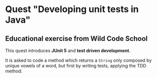 # Quest "Developing unit tests in Java"

## Educational exercise from Wild Code School

This quest introduces **JUnit 5** and **test driven development**.

It is asked to code a method which returns a `String` only composed by unique vowels of a word, but first by writing tests, applying the TDD method.


